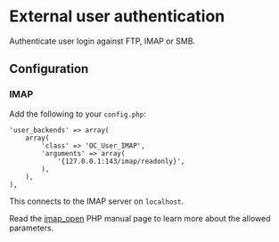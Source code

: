 External user authentication
============================

Authenticate user login against FTP, IMAP or SMB.


## Configuration

### IMAP
Add the following to your `config.php`:

    'user_backends' => array(
        array(
            'class' => 'OC_User_IMAP',
            'arguments' => array(
                '{127.0.0.1:143/imap/readonly}',
            ),
        ),
    ),

This connects to the IMAP server on `localhost`.

Read the [imap_open][0] PHP manual page to learn more about the allowed
parameters.

[0]: http://php.net/imap_open#refsect1-function.imap-open-parameters
